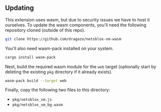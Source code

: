 ## Updating

This extension uses wasm, but due to security issues we have to host it ourselves.
To update the wasm components, you'll need the following repository cloned (outside of this repo).

```sh
git clone https://github.com/dragazo/netsblox-vm-wasm
```

You'll also need wasm-pack installed on your system.

```sh
cargo install wasm-pack
```

Next, build the required wasm module for the `web` target (optionally start by deleting the existing `pkg` directory if it already exists).

```sh
wasm-pack build --target web
```

Finally, copy the following two files to this directory:

- `pkg/netsblox_vm.js`
- `pkg/netsblox_vm_bg.wasm`

